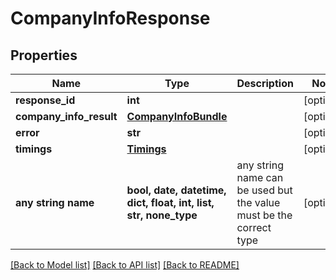 # CompanyInfoResponse


## Properties
Name | Type | Description | Notes
------------ | ------------- | ------------- | -------------
**response_id** | **int** |  | [optional] 
**company_info_result** | [**CompanyInfoBundle**](CompanyInfoBundle.md) |  | [optional] 
**error** | **str** |  | [optional] 
**timings** | [**Timings**](Timings.md) |  | [optional] 
**any string name** | **bool, date, datetime, dict, float, int, list, str, none_type** | any string name can be used but the value must be the correct type | [optional]

[[Back to Model list]](../README.md#documentation-for-models) [[Back to API list]](../README.md#documentation-for-api-endpoints) [[Back to README]](../README.md)


